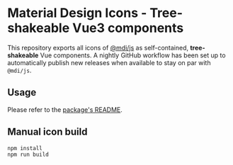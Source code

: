 # Material Design Icons - Tree-shakeable Vue3 components

This repository exports all icons of [@mdi/js](https://github.com/Templarian/MaterialDesign-JS) as self-contained, **tree-shakeable** Vue components. 
A nightly GitHub workflow has been set up to automatically publish new releases when available to stay on par with `@mdi/js`.

## Usage

Please refer to the [package's README](https://github.com/Propaganistas/mdi-vue3/blob/master/dist).

## Manual icon build
```
npm install
npm run build
```
